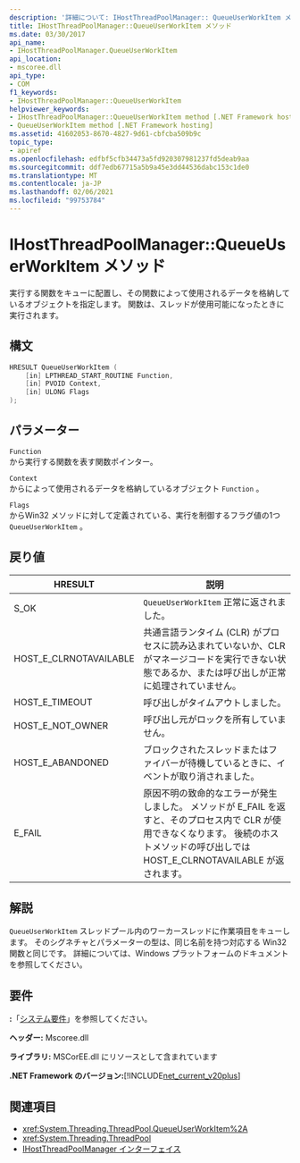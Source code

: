 ```yaml
---
description: '詳細について: IHostThreadPoolManager:: QueueUserWorkItem メソッド'
title: IHostThreadPoolManager::QueueUserWorkItem メソッド
ms.date: 03/30/2017
api_name:
- IHostThreadPoolManager.QueueUserWorkItem
api_location:
- mscoree.dll
api_type:
- COM
f1_keywords:
- IHostThreadPoolManager::QueueUserWorkItem
helpviewer_keywords:
- IHostThreadPoolManager::QueueUserWorkItem method [.NET Framework hosting]
- QueueUserWorkItem method [.NET Framework hosting]
ms.assetid: 41602053-8670-4827-9d61-cbfcba509b9c
topic_type:
- apiref
ms.openlocfilehash: edfbf5cfb34473a5fd920307981237fd5deab9aa
ms.sourcegitcommit: ddf7edb67715a5b9a45e3dd44536dabc153c1de0
ms.translationtype: MT
ms.contentlocale: ja-JP
ms.lasthandoff: 02/06/2021
ms.locfileid: "99753784"
---
```

# <a name="ihostthreadpoolmanagerqueueuserworkitem-method"></a>IHostThreadPoolManager::QueueUserWorkItem メソッド

実行する関数をキューに配置し、その関数によって使用されるデータを格納しているオブジェクトを指定します。 関数は、スレッドが使用可能になったときに実行されます。  
  
## <a name="syntax"></a>構文  
  
```cpp  
HRESULT QueueUserWorkItem (  
    [in] LPTHREAD_START_ROUTINE Function,  
    [in] PVOID Context,  
    [in] ULONG Flags  
);  
```  
  
## <a name="parameters"></a>パラメーター  

 `Function`  
 から実行する関数を表す関数ポインター。  
  
 `Context`  
 からによって使用されるデータを格納しているオブジェクト `Function` 。  
  
 `Flags`  
 からWin32 メソッドに対して定義されている、実行を制御するフラグ値の1つ `QueueUserWorkItem` 。  
  
## <a name="return-value"></a>戻り値  
  
|HRESULT|説明|  
|-------------|-----------------|  
|S_OK|`QueueUserWorkItem` 正常に返されました。|  
|HOST_E_CLRNOTAVAILABLE|共通言語ランタイム (CLR) がプロセスに読み込まれていないか、CLR がマネージコードを実行できない状態であるか、または呼び出しが正常に処理されていません。|  
|HOST_E_TIMEOUT|呼び出しがタイムアウトしました。|  
|HOST_E_NOT_OWNER|呼び出し元がロックを所有していません。|  
|HOST_E_ABANDONED|ブロックされたスレッドまたはファイバーが待機しているときに、イベントが取り消されました。|  
|E_FAIL|原因不明の致命的なエラーが発生しました。 メソッドが E_FAIL を返すと、そのプロセス内で CLR が使用できなくなります。 後続のホストメソッドの呼び出しでは HOST_E_CLRNOTAVAILABLE が返されます。|  
  
## <a name="remarks"></a>解説  

 `QueueUserWorkItem` スレッドプール内のワーカースレッドに作業項目をキューします。 そのシグネチャとパラメーターの型は、同じ名前を持つ対応する Win32 関数と同じです。 詳細については、Windows プラットフォームのドキュメントを参照してください。  
  
## <a name="requirements"></a>要件  

 **:**「[システム要件](../../get-started/system-requirements.md)」を参照してください。  
  
 **ヘッダー:** Mscoree.dll  
  
 **ライブラリ:** MSCorEE.dll にリソースとして含まれています  
  
 **.NET Framework のバージョン:**[!INCLUDE[net_current_v20plus](../../../../includes/net-current-v20plus-md.md)]  
  
## <a name="see-also"></a>関連項目

- <xref:System.Threading.ThreadPool.QueueUserWorkItem%2A>
- <xref:System.Threading.ThreadPool>
- [IHostThreadPoolManager インターフェイス](ihostthreadpoolmanager-interface.md)
